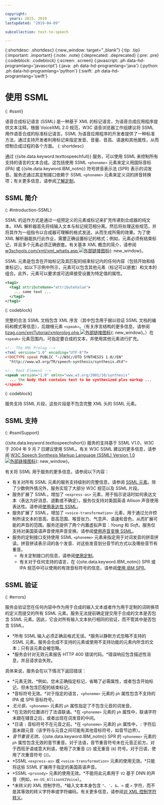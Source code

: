 ```yaml
---

copyright:
  years: 2015, 2019
lastupdated: "2019-04-09"

subcollection: text-to-speech

---
```


{:shortdesc: .shortdesc}
{:new_window: target="_blank"}
{:tip: .tip}
{:important: .important}
{:note: .note}
{:deprecated: .deprecated}
{:pre: .pre}
{:codeblock: .codeblock}
{:screen: .screen}
{:javascript: .ph data-hd-programlang='javascript'}
{:java: .ph data-hd-programlang='java'}
{:python: .ph data-hd-programlang='python'}
{:swift: .ph data-hd-programlang='swift'}

# 使用 SSML
{: #ssml}

语音合成标记语言 (SSML) 是一种基于 XML 的标记语言，为语音合成应用程序提供文本注释。根据 VoiceXML 2.0 规范，W3C 语音浏览器工作组建议将 SSML 用作语音合成的标准标记语言。SSML 为语音应用程序的开发者提供了一种标准方法，通过支持开发者利用标记来指定发音、音量、音高、语速和其他属性，从而控制合成过程的各个方面。
{: shortdesc}

通过 {{site.data.keyword.texttospeechfull}} 服务，可以使用 SSML 来控制所有支持的语言的文本合成。这包括使用 SSML `<phoneme>` 元素来定义用国际音标 (IPA) 或 {{site.data.keyword.IBM_notm}} 符号拼音表示法 (SPR) 表示的词发音。服务还通过其定制接口依赖于 SSML `<phoneme>` 元素来定义词的拼音转换项；有关更多信息，请参阅[了解定制](/docs/services/text-to-speech/custom-intro.html)。

## SSML 简介
{: #introduction-SSML}

SSML 的运作方式是通过一组预定义的元素或标记来扩充传递到合成器的纯文本。XML 解析器首先将纯输入文本与标记规范相分离。然后将处理这些规范，并将其作为一组指令以合成器可理解的格式发送，从而生成所需的效果。为了使 XML 解析器能执行此作业，需要正确设置标记的格式；例如，元素必须有结束标记，并且多个元素必须正确嵌套。有关基本 XML 概念的简介，请参阅 [w3schools.com/xml/xml_whatis.asp ![外部链接图标](../../icons/launch-glyph.svg "外部链接图标")](http://www.w3schools.com/xml/xml_whatis.asp){: new_window}。

SSML 元素是包含在开始标记及其匹配的结束标记内的任何内容（包括开始和结束标记）。如以下示例中所示，元素可以包含其他元素（标记可以嵌套）和文本的组合。此外，元素可以要求或可选择接受设置为特定值的属性。

```xml
<tag1>
  <tag2 attributeName="attributeValue">
    ... some text ...
  </tag2>
</tag1>
```
{: codeblock}

完整的合法 SSML 文档包含 XML 序言（其中包含用于据以验证 SSML 文档的编码和模式等信息），后跟根元素 `<speak>`。（有关序言结构的更多信息，请参阅 [tizag.com/xmlTutorial/xmlprolog.php ![外部链接图标](../../icons/launch-glyph.svg "外部链接图标")](http://www.tizag.com/xmlTutorial/xmlprolog.php){: new_window}。）在 `<speak>` 元素范围内，可指定要合成的文本，并使用其他元素进行扩充。

```xml
<!-- The XML Prolog -->
<?xml version="1.0" encoding="UTF-8"?>
<!DOCTYPE speak PUBLIC "-//W3C//DTD SYNTHESIS 1.0//EN"
  "http://www.w3.org/TR/speech-synthesis/synthesis.dtd">

<!-- Root Element -->
<speak version="1.0" xmlns="www.w3.org/2001/10/synthesis"
  ... the body that contains text to be synthesized plus markup ...
</speak>
```
{: codeblock}

服务支持 SSML 片段，这些片段是不包含完整 XML 头的 SSML 元素。

## SSML 支持
{: #ssmlSupport}

{{site.data.keyword.texttospeechshort}} 服务的支持基于 SSML V1.0，W3C 于 2004 年 9 月 7 日建议使用 SSML。有关 W3C SSML 建议的更多信息，请参阅 [W3C Speech Synthesis Markup Language (SSML) Version 1.0 ![外部链接图标](../../icons/launch-glyph.svg "外部链接图标")](http://www.w3.org/TR/speech-synthesis/){: new_window}。

有关将 SSML 用于服务的更多信息，请参阅以下内容：

-   有关对所有 SSML 元素的服务支持级别的完整信息，请参阅 [SSML 元素](/docs/services/text-to-speech/SSML-elements.html)。除了少数例外情况外，服务实现了大部分 W3C 规范以及 SSML 片段。
-   服务扩展了 SSML，增加了 `<express-as>` 元素，用于指示说话时如何表达文本（表达为好消息、道歉或不确定）。服务仅支持对美国英语 Allison 声音使用表达性。请参阅[使用表达性 SSML](/docs/services/text-to-speech/SSML-expressive.html)。
-   服务扩展了 SSML，增加了 `<voice-transformation>` 元素，用于通过允许控制所读文本的音高、音高范围、喉音张力、气息声、语速和音色，从而扩展可能的声音的范围。服务还提供了两个内置虚拟声音：*Young* 和 *Soft*。服务仅支持对美国英语声音使用声音变换。请参阅[使用声音变换 SSML](/docs/services/text-to-speech/SSML-transformation.html)。
-   服务的定制接口支持使用 SSML `<phoneme>` 元素来指定用于对词发音的拼音拼读。拼音拼读表示词的各个发音、对这些发音划分音节的方式以及哪些音节有重音。
    -   有关定制接口的信息，请参阅[使用定制](/docs/services/text-to-speech/custom-intro.html)。
    -   有关对于任何支持的语言，在 {{site.data.keyword.IBM_notm}} SPR 或 IPA 规范中可以使用的有效音标符号的信息，请参阅[使用 IBM SPR](/docs/services/text-to-speech/SPRs.html)。

## SSML 验证
{: #errors}

服务会验证您在任何内容中作为用于合成的输入文本或者作为用于定制的词转换项的定义而提交的所有 SSML 元素。服务无法提前确定提交用于合成的文本是否包含 SSML 元素。因此，它会对所有输入文本执行相同的验证，而不管其中是否包含 SSML。

-   *所有 SSML 输入必须正确且格式无误。*服务以静默方式忽略不支持的 SSML 元素。服务会合成不支持的元素或使用不支持功能的元素内所含的文本；只有该元素会被忽略。
-   *服务会针对无效元素报告 HTTP 400 错误代码。*错误响应包含描述性消息，并且请求会失败。

具体来说，服务会在以下情况下返回错误：

-   *元素无效。*例如，您未正确指定标记，省略了必需属性，或者包含开始标记，但未包含匹配的结束标记。
-   *音标符号无效。*对于指定的语言，`<phoneme>` 元素的 `ph` 属性包含不支持的 IPA 或 SPR 音标符号。
-   *无元音。*`<phoneme>` 元素的 `ph` 属性指定了不包含元音的词发音。
-   *在无效的位置进行了法语联诵。*在 `<phoneme>` 元素的 `ph` 属性中，联诵字符未跟在辅音之后，或者出现在词发音的中间。
-   *日语 `:` 音标符号不在元音之前。*在 `<phoneme>` 元素的 `ph` 属性中，`:` 字符后面未跟元音（该字符与元音之间可能有其他音标符号，如音节边界）。
-   *音节重音无效。*{{site.data.keyword.IBM_notm}} SPR 的 `<phoneme>` 元素的 `ph` 属性包含无效的音节重音。对于法语，音节重音符号未在元音正前方。对于西班牙语或意大利语，使用了次重音 (`2`) 或无重音 (`0`) 符号。对于日语，使用了次重音符号 (`2`)。
-   *SSML `<express-as>` 或 `<voice-transformation>` 元素的使用无效。*只能将这些 SSML 扩展用于指定的美国英语声音。
-   *SSML `<prosody>` 元素的使用无效。*不能将此元素用于 `V2` 基于 DNN 的声音（例如，`en-US_AllisonV2Voice`）。
-   *未转义的 XML 控制字符。*输入文本本身包含 <code>&quot;</code>、<code>&apos;</code>、`&`、`<` 或 `>` 字符，而不是其等效的转义字符串或字符编码。有关更多信息，请参阅[对 XML 控制字符转义](/docs/services/text-to-speech/http.html#escape)。
